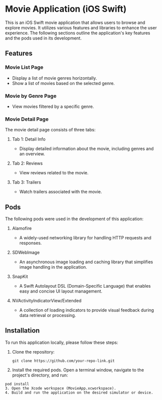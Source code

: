 # Movie Application (iOS Swift)

This is an iOS Swift movie application that allows users to browse and explore movies. It utilizes various features and libraries to enhance the user experience. The following sections outline the application's key features and the pods used in its development.

## Features

### Movie List Page

- Display a list of movie genres horizontally.
- Show a list of movies based on the selected genre.

### Movie by Genre Page

- View movies filtered by a specific genre.

### Movie Detail Page

The movie detail page consists of three tabs:

1. Tab 1: Detail Info
   - Display detailed information about the movie, including genres and an overview.

2. Tab 2: Reviews
   - View reviews related to the movie.

3. Tab 3: Trailers
   - Watch trailers associated with the movie.

## Pods

The following pods were used in the development of this application:

1. Alamofire
   - A widely-used networking library for handling HTTP requests and responses.

2. SDWebImage
   - An asynchronous image loading and caching library that simplifies image handling in the application.

3. SnapKit
   - A Swift Autolayout DSL (Domain-Specific Language) that enables easy and concise UI layout management.

4. NVActivityIndicatorView/Extended
   - A collection of loading indicators to provide visual feedback during data retrieval or processing.

## Installation

To run this application locally, please follow these steps:

1. Clone the repository:

   ```shell
   git clone https://github.com/your-repo-link.git
2. Install the required pods. Open a terminal window, navigate to the project's directory, and run:
  ```shell
  pod install
3. Open the Xcode workspace (MovieApp.xcworkspace).
4. Build and run the application on the desired simulator or device.

